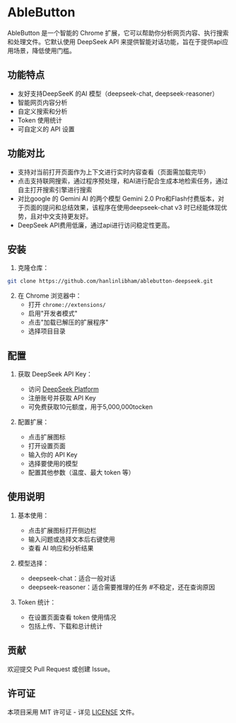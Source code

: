 # AbleButton

AbleButton 是一个智能的 Chrome 扩展，它可以帮助你分析网页内容、执行搜索和处理文件。它默认使用 DeepSeek API 来提供智能对话功能，旨在于提供api应用场景，降低使用门槛。

## 功能特点

- 友好支持DeepSeeK 的AI 模型（deepseek-chat, deepseek-reasoner）
- 智能网页内容分析
- 自定义搜索和分析
- Token 使用统计
- 可自定义的 API 设置

## 功能对比

- 支持对当前打开页面作为上下文进行实时内容查看（页面需加载完毕）
- 点击支持联网搜索，通过程序预处理，和AI进行配合生成本地检索任务，通过自主打开搜索引擎进行搜索
- 对比google 的 Gemini AI 的两个模型 Gemini 2.0 Pro和Flash付费版本，对于页面的提问和总结效果，该程序在使用deepseek-chat v3 时已经能体现优势，且对中文支持更友好。
- DeepSeek API费用低廉，通过api进行访问稳定性更高。


  
## 安装

1. 克隆仓库：
```bash
git clone https://github.com/hanlinlibham/ablebutton-deepseek.git
```

2. 在 Chrome 浏览器中：
   - 打开 `chrome://extensions/`
   - 启用"开发者模式"
   - 点击"加载已解压的扩展程序"
   - 选择项目目录

## 配置

1. 获取 DeepSeek API Key：
   - 访问 [DeepSeek Platform](https://platform.deepseek.com/)
   - 注册账号并获取 API Key
   - 可免费获取10元额度，用于5,000,000tocken

2. 配置扩展：
   - 点击扩展图标
   - 打开设置页面
   - 输入你的 API Key
   - 选择要使用的模型
   - 配置其他参数（温度、最大 token 等）

## 使用说明

1. 基本使用：
   - 点击扩展图标打开侧边栏
   - 输入问题或选择文本后右键使用
   - 查看 AI 响应和分析结果

2. 模型选择：
   - deepseek-chat：适合一般对话
   - deepseek-reasoner：适合需要推理的任务 #不稳定，还在查询原因

3. Token 统计：
   - 在设置页面查看 token 使用情况
   - 包括上传、下载和总计统计


## 贡献

欢迎提交 Pull Request 或创建 Issue。

## 许可证

本项目采用 MIT 许可证 - 详见 [LICENSE](LICENSE) 文件。 

